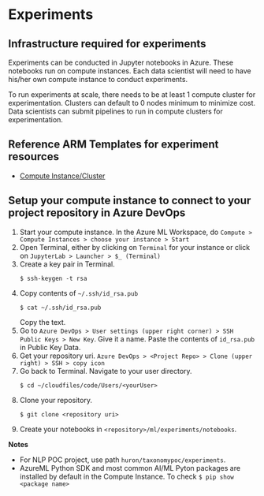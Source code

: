 # Experiments

## Infrastructure required for experiments

Experiments can be conducted in Jupyter notebooks in Azure. These notebooks run on compute instances. Each data scientist will need to have his/her own compute instance to conduct experiments. 

To run experiments at scale, there needs to be at least 1 compute cluster for experimentation. Clusters can default to 0 nodes minimum to minimize cost. Data scientists can submit pipelines to run in compute clusters for experimentation.

## Reference ARM Templates for experiment resources
- [Compute Instance/Cluster](https://docs.microsoft.com/en-us/azure/templates/microsoft.machinelearningservices/workspaces/computes?tabs=json)


## Setup your compute instance to connect to your project repository in Azure DevOps

1. Start your compute instance. In the Azure ML Workspace, do `Compute > Compute Instances > choose your instance > Start`
2. Open Terminal, either by clicking on `Terminal` for your instance or click on `JupyterLab > Launcher > $_ (Terminal)`
3. Create a key pair in Terminal. 
   ```
   $ ssh-keygen -t rsa
   ```
4. Copy contents of `~/.ssh/id_rsa.pub`
   ```
   $ cat ~/.ssh/id_rsa.pub
   ```
   Copy the text.
5. Go to `Azure DevOps > User settings (upper right corner) > SSH Public Keys > New Key`. Give it a name. Paste the contents of `id_rsa.pub` in Public Key Data.
6. Get your repository uri. `Azure DevOps > <Project Repo> > Clone (upper right) > SSH > copy icon`
6. Go back to Terminal. Navigate to your user directory. 
    ```
    $ cd ~/cloudfiles/code/Users/<yourUser>
    ```
7. Clone your repository.
    ```
    $ git clone <repository uri>
    ```
8. Create your notebooks in `<repository>/ml/experiments/notebooks`. 

**Notes**

- For NLP POC project, use path `huron/taxonomypoc/experiments`.
- AzureML Python SDK and most common AI/ML Pyton packages are installed by default in the Compute Instance. To check `$ pip show <package name>`